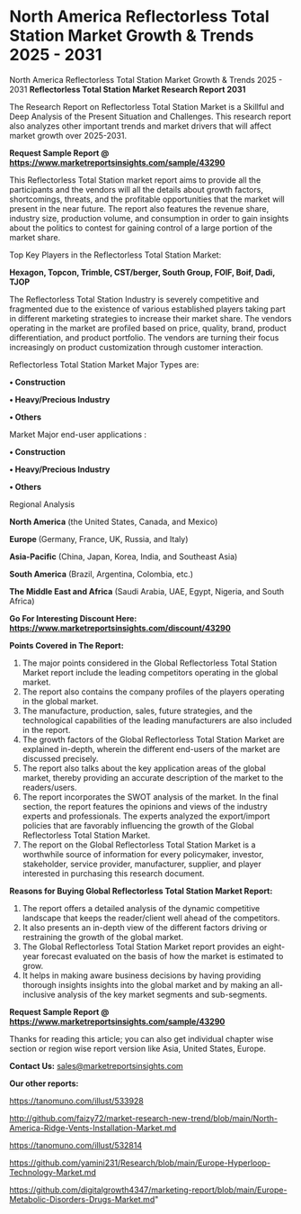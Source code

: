 # North America Reflectorless Total Station Market Growth & Trends 2025 - 2031
North America Reflectorless Total Station Market Growth & Trends 2025 - 2031
<strong>Reflectorless Total Station Market Research Report 2031</strong>

The Research Report on Reflectorless Total Station Market is a Skillful and Deep Analysis of the Present Situation and Challenges. This research report also analyzes other important trends and market drivers that will affect market growth over 2025-2031.

<strong>Request Sample Report @ <a href=https://www.marketreportsinsights.com/sample/43290>https://www.marketreportsinsights.com/sample/43290</a></strong>

This Reflectorless Total Station market report aims to provide all the participants and the vendors will all the details about growth factors, shortcomings, threats, and the profitable opportunities that the market will present in the near future. The report also features the revenue share, industry size, production volume, and consumption in order to gain insights about the politics to contest for gaining control of a large portion of the market share.

Top Key Players in the Reflectorless Total Station Market:

<strong>Hexagon, Topcon, Trimble, CST/berger, South Group, FOIF, Boif, Dadi, TJOP</strong>

The Reflectorless Total Station Industry is severely competitive and fragmented due to the existence of various established players taking part in different marketing strategies to increase their market share. The vendors operating in the market are profiled based on price, quality, brand, product differentiation, and product portfolio. The vendors are turning their focus increasingly on product customization through customer interaction.

Reflectorless Total Station Market Major Types are:

<strong>•  Construction

•  Heavy/Precious Industry

•  Others</strong>

Market Major end-user applications :

<strong>•  Construction

•  Heavy/Precious Industry

•  Others</strong>

Regional Analysis

</u><strong><b>North America</b></strong> (the United States, Canada, and Mexico)

<strong><b>Europe </b></strong>(Germany, France, UK, Russia, and Italy)

<strong><b>Asia-Pacific</b></strong> (China, Japan, Korea, India, and Southeast Asia)

<strong><b>South America</b></strong> (Brazil, Argentina, Colombia, etc.)

<strong><b>The Middle East and Africa</b></strong> (Saudi Arabia, UAE, Egypt, Nigeria, and South Africa)

<strong>Go For Interesting Discount Here: <a href=https://www.marketreportsinsights.com/discount/43290>https://www.marketreportsinsights.com/discount/43290</a></strong>

<strong>Points Covered in The Report:</strong>
<ol>
  <li>The major points considered in the Global Reflectorless Total Station Market report include the leading competitors operating in the global market.</li>
  <li>The report also contains the company profiles of the players operating in the global market.</li>
  <li>The manufacture, production, sales, future strategies, and the technological capabilities of the leading manufacturers are also included in the report.</li>
  <li>The growth factors of the Global Reflectorless Total Station Market are explained in-depth, wherein the different end-users of the market are discussed precisely.</li>
  <li>The report also talks about the key application areas of the global market, thereby providing an accurate description of the market to the readers/users.</li>
  <li>The report incorporates the SWOT analysis of the market. In the final section, the report features the opinions and views of the industry experts and professionals. The experts analyzed the export/import policies that are favorably influencing the growth of the Global Reflectorless Total Station Market.</li>
  <li>The report on the Global Reflectorless Total Station Market is a worthwhile source of information for every policymaker, investor, stakeholder, service provider, manufacturer, supplier, and player interested in purchasing this research document.</li>
</ol>
<strong>Reasons for Buying Global Reflectorless Total Station Market Report:</strong>

<ol>
  <li>The report offers a detailed analysis of the dynamic competitive landscape that keeps the reader/client well ahead of the competitors.</li>
  <li>It also presents an in-depth view of the different factors driving or restraining the growth of the global market.</li>
  <li>The Global Reflectorless Total Station Market report provides an eight-year forecast evaluated on the basis of how the market is estimated to grow.</li>
  <li>It helps in making aware business decisions by having providing thorough insights insights into the global market and by making an all-inclusive analysis of the key market segments and sub-segments.</li>
</ol>
<strong>Request Sample Report @ <a href=https://www.marketreportsinsights.com/sample/43290>https://www.marketreportsinsights.com/sample/43290</a></strong>


Thanks for reading this article; you can also get individual chapter wise section or region wise report version like Asia, United States, Europe.

<strong>Contact Us:</strong>
sales@marketreportsinsights.com

<strong>Our other reports:</strong>

<a href=https://tanomuno.com/illust/533928>https://tanomuno.com/illust/533928</a>

<a href=http://github.com/faizy72/market-research-new-trend/blob/main/North-America-Ridge-Vents-Installation-Market.md>http://github.com/faizy72/market-research-new-trend/blob/main/North-America-Ridge-Vents-Installation-Market.md</a>

<a href=https://tanomuno.com/illust/532814>https://tanomuno.com/illust/532814</a>

<a href=https://github.com/yamini231/Research/blob/main/Europe-Hyperloop-Technology-Market.md>https://github.com/yamini231/Research/blob/main/Europe-Hyperloop-Technology-Market.md</a>

<a href=https://github.com/digitalgrowth4347/marketing-report/blob/main/Europe-Metabolic-Disorders-Drugs-Market.md>https://github.com/digitalgrowth4347/marketing-report/blob/main/Europe-Metabolic-Disorders-Drugs-Market.md</a>"
